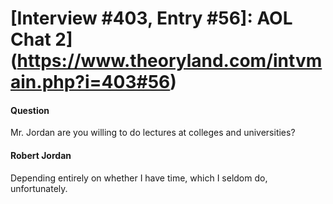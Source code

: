 # [Interview #403, Entry #56]: AOL Chat 2](https://www.theoryland.com/intvmain.php?i=403#56)

#### Question

Mr. Jordan are you willing to do lectures at colleges and universities?

#### Robert Jordan

Depending entirely on whether I have time, which I seldom do, unfortunately.

